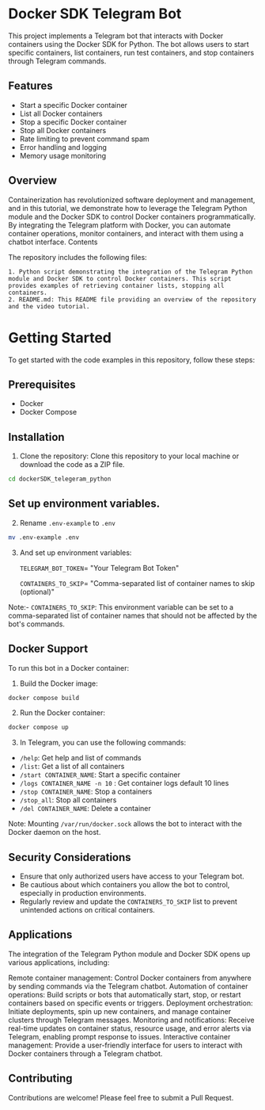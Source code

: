 # Docker SDK Telegram Bot

This project implements a Telegram bot that interacts with Docker containers using the Docker SDK for Python. The bot allows users to start specific containers, list containers, run test containers, and stop containers through Telegram commands.

## Features

- Start a specific Docker container
- List all Docker containers
- Stop a specific Docker container
- Stop all Docker containers
- Rate limiting to prevent command spam
- Error handling and logging
- Memory usage monitoring

## Overview

Containerization has revolutionized software deployment and management, and in this tutorial, we demonstrate how to leverage the Telegram Python module and the Docker SDK to control Docker containers programmatically. By integrating the Telegram platform with Docker, you can automate container operations, monitor containers, and interact with them using a chatbot interface.
Contents

The repository includes the following files:

    1. Python script demonstrating the integration of the Telegram Python module and Docker SDK to control Docker containers. This script provides examples of retrieving container lists, stopping all containers.
    2. README.md: This README file providing an overview of the repository and the video tutorial.

# Getting Started
To get started with the code examples in this repository, follow these steps:

## Prerequisites

- Docker
- Docker Compose

## Installation

1. Clone the repository:
Clone this repository to your local machine or download the code as a ZIP file.

```bash
cd dockerSDK_telegeram_python
```

## Set up environment variables.
2. Rename `.env-example` to `.env`

```bash
mv .env-example .env
```

3. And set up environment variables:

    `TELEGRAM_BOT_TOKEN`= "Your Telegram Bot Token"
    
    `CONTAINERS_TO_SKIP`= "Comma-separated list of container names to skip (optional)"


Note:- `CONTAINERS_TO_SKIP`: This environment variable can be set to a comma-separated list of container names that should not be affected by the bot's commands.

## Docker Support

To run this bot in a Docker container:

1. Build the Docker image:
```bash
docker compose build 
```
2. Run the Docker container:
```bash
docker compose up
```

3. In Telegram, you can use the following commands:
- `/help`: Get help and list of commands
- `/list`: Get a list of all containers
- `/start CONTAINER_NAME`: Start a specific container
- `/logs CONTAINER_NAME -n 10` : Get container logs default 10 lines
- `/stop CONTAINER_NAME`: Stop a containers
- `/stop_all`: Stop all containers
- `/del CONTAINER_NAME`: Delete a container

Note: Mounting `/var/run/docker.sock` allows the bot to interact with the Docker daemon on the host.

## Security Considerations

- Ensure that only authorized users have access to your Telegram bot.
- Be cautious about which containers you allow the bot to control, especially in production environments.
- Regularly review and update the `CONTAINERS_TO_SKIP` list to prevent unintended actions on critical containers.

## Applications

The integration of the Telegram Python module and Docker SDK opens up various applications, including:

Remote container management: Control Docker containers from anywhere by sending commands via the Telegram chatbot.
Automation of container operations: Build scripts or bots that automatically start, stop, or restart containers based on specific events or triggers.
Deployment orchestration: Initiate deployments, spin up new containers, and manage container clusters through Telegram messages.
Monitoring and notifications: Receive real-time updates on container status, resource usage, and error alerts via Telegram, enabling prompt response to issues.
Interactive container management: Provide a user-friendly interface for users to interact with Docker containers through a Telegram chatbot.

## Contributing

Contributions are welcome! Please feel free to submit a Pull Request.
